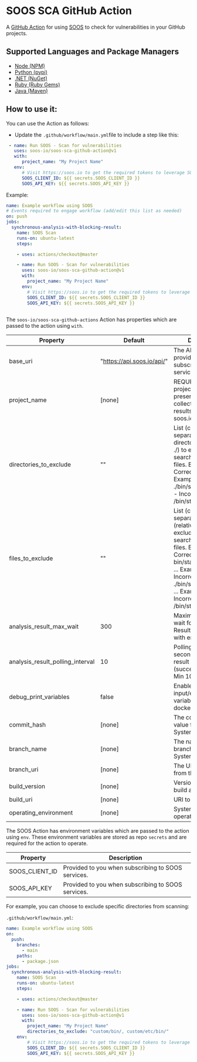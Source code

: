 # SOOS SCA GitHub Action

A [GitHub Action](https://github.com/features/actions) for using [SOOS](https://soos.io) to check for
vulnerabilities in your GitHub projects.

## Supported Languages and Package Managers

* [Node (NPM)](https://www.npmjs.com/)
* [Python (pypi)](https://pypi.org/)
* [.NET (NuGet)](https://www.nuget.org/)
* [Ruby (Ruby Gems)](https://rubygems.org/)
* [Java (Maven)](https://maven.apache.org/)

## How to use it:

You can use the Action as follows:

- Update the `.github/workflow/main.yml`file to include a step like this:
```yaml
 - name: Run SOOS - Scan for vulnerabilities
   uses: soos-io/soos-sca-github-action@v1
   with:
      project_name: "My Project Name"
   env:
      # Visit https://soos.io to get the required tokens to leverage SOOS scanning/analysis services
      SOOS_CLIENT_ID: ${{ secrets.SOOS_CLIENT_ID }}
      SOOS_API_KEY: ${{ secrets.SOOS_API_KEY }}
```
Example:
```yaml
name: Example workflow using SOOS
# Events required to engage workflow (add/edit this list as needed)
on: push
jobs:
  synchronous-analysis-with-blocking-result:
    name: SOOS Scan
    runs-on: ubuntu-latest
    steps:

    - uses: actions/checkout@master

    - name: Run SOOS - Scan for vulnerabilities
      uses: soos-io/soos-sca-github-action@v1
      with:
        project_name: "My Project Name"
      env:
        # Visit https://soos.io to get the required tokens to leverage SOOS scanning/analysis services
        SOOS_CLIENT_ID: ${{ secrets.SOOS_CLIENT_ID }}
        SOOS_API_KEY: ${{ secrets.SOOS_API_KEY }}
        
```

The `soos-io/soos-sca-github-actions` Action has properties which are passed to the action using `with`.

| Property | Default | Description |
| --- | --- | --- |
| base_uri | "https://api.soos.io/api/"  | The API BASE URI provided to you when subscribing to SOOS services. |
| project_name | [none]  | REQUIRED. A custom project name that will present itself as a collection of test results within your soos.io dashboard. |
| directories_to_exclude | ""  | List (comma separated) of directories (relative to ./) to exclude from the search for manifest files. Example - Correct: bin/start/ ... Example - Incorrect: ./bin/start/ ... Example - Incorrect: /bin/start/'|
| files_to_exclude | "" | List (comma separated) of files (relative to ./) to exclude from the search for manifest files. Example - Correct: bin/start/manifest.txt ... Example - Incorrect: ./bin/start/manifest.txt ... Example - Incorrect: /bin/start/manifest.txt' |
| analysis_result_max_wait | 300 | Maximum seconds to wait for Analysis Result before exiting with error. |
| analysis_result_polling_interval | 10 | Polling interval (in seconds) for analysis result completion (success/failure.). Min 10. |
| debug_print_variables | false | Enables printing of input/environment variables within the docker container. |
| commit_hash | [none] | The commit hash value from the SCM System |
| branch_name | [none] | The name of the branch from the SCM System |
| branch_uri | [none] | The URI to the branch from the SCM System |
| build_version | [none] | Version of application build artifacts |
| build_uri | [none] | URI to CI build info |
| operating_environment | [none] | System info regarding operating system, etc. |

The SOOS Action has environment variables which are passed to the action using `env`. These environment variables are stored as repo `secrets` and are required for the action to operate.

| Property | Description |
| --- | --- |
| SOOS_CLIENT_ID | Provided to you when subscribing to SOOS services. |
| SOOS_API_KEY | Provided to you when subscribing to SOOS services. |


For example, you can choose to exclude specific directories from scanning:

`.github/workflow/main.yml`:
```yaml
name: Example workflow using SOOS
on: 
  push:
    branches: 
      - main 
    paths:
      - package.json
jobs:
  synchronous-analysis-with-blocking-result:
    name: SOOS Scan
    runs-on: ubuntu-latest
    steps:

    - uses: actions/checkout@master

    - name: Run SOOS - Scan for vulnerabilities
      uses: soos-io/soos-sca-github-action@v1
      with:
        project_name: "My Project Name"
        directories_to_exclude: "custom/bin/, custom/etc/bin/"
    env:
        # Visit https://soos.io to get the required tokens to leverage SOOS scanning/analysis services
        SOOS_CLIENT_ID: ${{ secrets.SOOS_CLIENT_ID }}
        SOOS_API_KEY: ${{ secrets.SOOS_API_KEY }}
```


